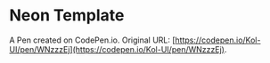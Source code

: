 # Neon Template

A Pen created on CodePen.io. Original URL: [https://codepen.io/Kol-UI/pen/WNzzzEj](https://codepen.io/Kol-UI/pen/WNzzzEj).
